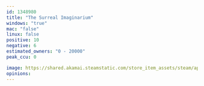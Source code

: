 ```yaml
---
id: 1348980
title: "The Surreal Imaginarium"
windows: "true"
mac: "false"
linux: false
positive: 10
negative: 6
estimated_owners: "0 - 20000"
peak_ccu: 0

image: https://shared.akamai.steamstatic.com/store_item_assets/steam/apps/1348980/header.jpg?t=1595477864
opinions:
---
```

